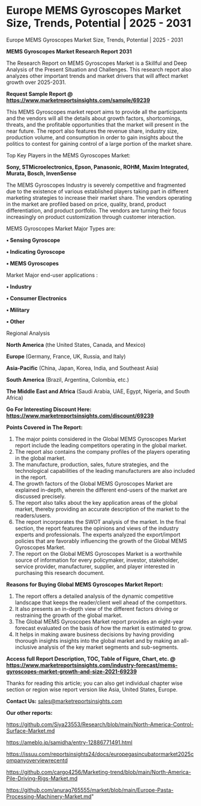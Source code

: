 # Europe MEMS Gyroscopes Market Size, Trends, Potential | 2025 - 2031
 Europe MEMS Gyroscopes Market Size, Trends, Potential | 2025 - 2031

<strong>MEMS Gyroscopes Market Research Report 2031</strong>

The Research Report on MEMS Gyroscopes Market is a Skillful and Deep Analysis of the Present Situation and Challenges. This research report also analyzes other important trends and market drivers that will affect market growth over 2025-2031.

<strong>Request Sample Report @ <a href=https://www.marketreportsinsights.com/sample/69239>https://www.marketreportsinsights.com/sample/69239</a></strong>

This MEMS Gyroscopes market report aims to provide all the participants and the vendors will all the details about growth factors, shortcomings, threats, and the profitable opportunities that the market will present in the near future. The report also features the revenue share, industry size, production volume, and consumption in order to gain insights about the politics to contest for gaining control of a large portion of the market share.

Top Key Players in the MEMS Gyroscopes Market:

<strong>Sony, STMicroelectronics, Epson, Panasonic, ROHM, Maxim Integrated, Murata, Bosch, InvenSense</strong>

The MEMS Gyroscopes Industry is severely competitive and fragmented due to the existence of various established players taking part in different marketing strategies to increase their market share. The vendors operating in the market are profiled based on price, quality, brand, product differentiation, and product portfolio. The vendors are turning their focus increasingly on product customization through customer interaction.

MEMS Gyroscopes Market Major Types are:

<strong>• Sensing Gyroscope

• Indicating Gyroscope

• MEMS Gyroscopes</strong>

Market Major end-user applications :

<strong>• Industry

• Consumer Electronics

• Military

• Other</strong>

Regional Analysis

</u><strong><b>North America</b></strong> (the United States, Canada, and Mexico)

<strong><b>Europe </b></strong>(Germany, France, UK, Russia, and Italy)

<strong><b>Asia-Pacific</b></strong> (China, Japan, Korea, India, and Southeast Asia)

<strong><b>South America</b></strong> (Brazil, Argentina, Colombia, etc.)

<strong><b>The Middle East and Africa</b></strong> (Saudi Arabia, UAE, Egypt, Nigeria, and South Africa)

<strong>Go For Interesting Discount Here: <a href=https://www.marketreportsinsights.com/discount/69239>https://www.marketreportsinsights.com/discount/69239</a></strong>

<strong>Points Covered in The Report:</strong>
<ol>
  <li>The major points considered in the Global MEMS Gyroscopes Market report include the leading competitors operating in the global market.</li>
  <li>The report also contains the company profiles of the players operating in the global market.</li>
  <li>The manufacture, production, sales, future strategies, and the technological capabilities of the leading manufacturers are also included in the report.</li>
  <li>The growth factors of the Global MEMS Gyroscopes Market are explained in-depth, wherein the different end-users of the market are discussed precisely.</li>
  <li>The report also talks about the key application areas of the global market, thereby providing an accurate description of the market to the readers/users.</li>
  <li>The report incorporates the SWOT analysis of the market. In the final section, the report features the opinions and views of the industry experts and professionals. The experts analyzed the export/import policies that are favorably influencing the growth of the Global MEMS Gyroscopes Market.</li>
  <li>The report on the Global MEMS Gyroscopes Market is a worthwhile source of information for every policymaker, investor, stakeholder, service provider, manufacturer, supplier, and player interested in purchasing this research document.</li>
</ol>
<strong>Reasons for Buying Global MEMS Gyroscopes Market Report:</strong>

<ol>
  <li>The report offers a detailed analysis of the dynamic competitive landscape that keeps the reader/client well ahead of the competitors.</li>
  <li>It also presents an in-depth view of the different factors driving or restraining the growth of the global market.</li>
  <li>The Global MEMS Gyroscopes Market report provides an eight-year forecast evaluated on the basis of how the market is estimated to grow.</li>
  <li>It helps in making aware business decisions by having providing thorough insights insights into the global market and by making an all-inclusive analysis of the key market segments and sub-segments.</li>
</ol>
<strong>Access full Report Description, TOC, Table of Figure, Chart, etc. @ <a href=https://www.marketreportsinsights.com/industry-forecast/mems-gyroscopes-market-growth-and-size-2021-69239>https://www.marketreportsinsights.com/industry-forecast/mems-gyroscopes-market-growth-and-size-2021-69239</a></strong>


Thanks for reading this article; you can also get individual chapter wise section or region wise report version like Asia, United States, Europe.

<strong>Contact Us:</strong>
sales@marketreportsinsights.com

<strong>Our other reports:</strong>

<a href=https://github.com/Siya23553/Research/blob/main/North-America-Control-Surface-Market.md>https://github.com/Siya23553/Research/blob/main/North-America-Control-Surface-Market.md</a>

<a href=https://ameblo.jp/samidha/entry-12886771491.html>https://ameblo.jp/samidha/entry-12886771491.html</a>

<a href=https://issuu.com/reportsinsights24/docs/europegasincubatormarket2025companyoverviewrecentd>https://issuu.com/reportsinsights24/docs/europegasincubatormarket2025companyoverviewrecentd</a>

<a href=https://github.com/cargo4256/Marketing-trend/blob/main/North-America-Pile-Driving-Rigs-Market.md>https://github.com/cargo4256/Marketing-trend/blob/main/North-America-Pile-Driving-Rigs-Market.md</a>

<a href=https://github.com/anurag765555/market/blob/main/Europe-Pasta-Processing-Machinery-Market.md>https://github.com/anurag765555/market/blob/main/Europe-Pasta-Processing-Machinery-Market.md</a>"
